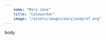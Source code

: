 ```yaml
---
    name: "Mary Jane"
    title: "Caseworker"
    image: "/assets/images/maryjaneprof.png"
---
```


body